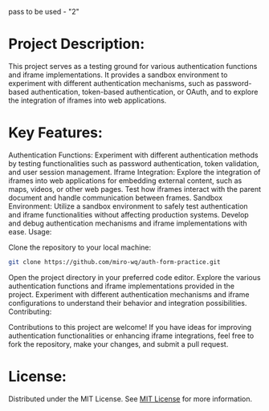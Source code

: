 pass to be used - "2"

# Project Description:

This project serves as a testing ground for various authentication functions and iframe implementations. It provides a sandbox environment to experiment with different authentication mechanisms, such as password-based authentication, token-based authentication, or OAuth, and to explore the integration of iframes into web applications.

# Key Features:

Authentication Functions: Experiment with different authentication methods by testing functionalities such as password authentication, token validation, and user session management.
Iframe Integration: Explore the integration of iframes into web applications for embedding external content, such as maps, videos, or other web pages. Test how iframes interact with the parent document and handle communication between frames.
Sandbox Environment: Utilize a sandbox environment to safely test authentication and iframe functionalities without affecting production systems. Develop and debug authentication mechanisms and iframe implementations with ease.
Usage:

Clone the repository to your local machine:
```bash
git clone https://github.com/miro-wq/auth-form-practice.git
```
Open the project directory in your preferred code editor.
Explore the various authentication functions and iframe implementations provided in the project.
Experiment with different authentication mechanisms and iframe configurations to understand their behavior and integration possibilities.
Contributing:

Contributions to this project are welcome! If you have ideas for improving authentication functionalities or enhancing iframe integrations, feel free to fork the repository, make your changes, and submit a pull request.

# License:

Distributed under the MIT License. See [MIT License](https://opensource.org/licenses/MIT) for more information.
